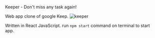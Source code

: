 Keeper - Don't miss any task again!

Web app clone of google Keep.
![keeper](https://user-images.githubusercontent.com/84407032/206338150-75e4d97c-a59a-4466-aefa-059be9330d6e.PNG)


Written in React JavaScript. run `npm start` command on terminal to start app.

